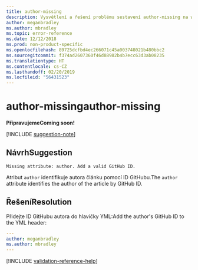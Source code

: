 ```yaml
---
title: author-missing
description: Vysvětlení a řešení problému sestavení author-missing na webu Docs
author: meganbradley
ms.author: mbradley
ms.topic: error-reference
ms.date: 12/12/2018
ms.prod: non-product-specific
ms.openlocfilehash: 89725dcfbd4ec266071c45a003748021b480bbc2
ms.sourcegitcommit: f374ad2607360f46d88982b4b7ecc63d3ab08235
ms.translationtype: HT
ms.contentlocale: cs-CZ
ms.lasthandoff: 02/20/2019
ms.locfileid: "56431523"
---
```

# <a name="author-missing"></a><span data-ttu-id="93cb8-103">author-missing</span><span class="sxs-lookup"><span data-stu-id="93cb8-103">author-missing</span></span>

<span data-ttu-id="93cb8-104">**Připravujeme**</span><span class="sxs-lookup"><span data-stu-id="93cb8-104">**Coming soon!**</span></span>

[!INCLUDE [suggestion-note](includes/suggestion-note.md)]

## <a name="suggestion"></a><span data-ttu-id="93cb8-105">Návrh</span><span class="sxs-lookup"><span data-stu-id="93cb8-105">Suggestion</span></span>

`Missing attribute: author. Add a valid GitHub ID.`

<span data-ttu-id="93cb8-106">Atribut `author` identifikuje autora článku pomocí ID GitHubu.</span><span class="sxs-lookup"><span data-stu-id="93cb8-106">The `author` attribute identifies the author of the article by GitHub ID.</span></span> 

## <a name="resolution"></a><span data-ttu-id="93cb8-107">Řešení</span><span class="sxs-lookup"><span data-stu-id="93cb8-107">Resolution</span></span>

<span data-ttu-id="93cb8-108">Přidejte ID GitHubu autora do hlavičky YML:</span><span class="sxs-lookup"><span data-stu-id="93cb8-108">Add the author's GitHub ID to the YML header:</span></span>

```yml
---
author: meganbradley
ms.author: mbradley
---
```

<!--make sure to add this file to your includes folder and verify the path-->
[!INCLUDE [validation-reference-help](includes/validation-reference-help.md)]